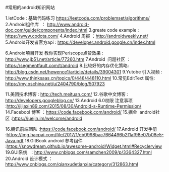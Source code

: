 
#常用的android知识网站


1.letCode : 基础代码练习   https://leetcode.com/problemset/algorithms/
2.Android组件库  ： http://www.android-doc.com/guide/components/index.html
3.greate code example : https://www.codota.com/
4.Android 周报 ：http://androidweekly.net/
5.Android开发者官方api : https://developer.android.google.cn/index.html

6.Android项目开发 教你实现Periscope点赞效果 : http://www.jb51.net/article/77260.htm
7.Android  问题社区 ：https://segmentfault.com/t/android
8.比较好的内存优化策略:   http://blog.csdn.net/hewence1/article/details/39004301
9.Yutobe 引入视频 :  http://www.thinksaas.cn/topics/0/448/448110.html
10.常见EditText 属性:  https://my.oschina.net/u/2404790/blog/507923

11.美团技术博客 :	http://tech.meituan.com/
12.谷歌中文博客 : http://developers.googleblog.cn/
13.Android 6.0权限 注意事项  :http://jijiaxin89.com/2015/08/30/Android-s-Runtime-Permission/
14.Facebool 博客 ：https://code.facebook.com/android/
15.掘金  android社区  :https://juejin.im/welcome/android

16.腾讯前端团队 :https://code.facebook.com/android/
17.Android 开发手册 :https://img.hacpai.com/file/2017/1/eb0998bac7664496b2f1af98e07b08e5-Java.pdf
18.GitBook  android 参考组件 :https://snowdream.github.io/awesome-android/Widget.html#Recyclerview
19.GUI系统  ：http://www.cnblogs.com/samchen2009/p/3364327.html
20.Android 设计模式 ：http://www.cnblogs.com/qianxudetianxia/category/312863.html
